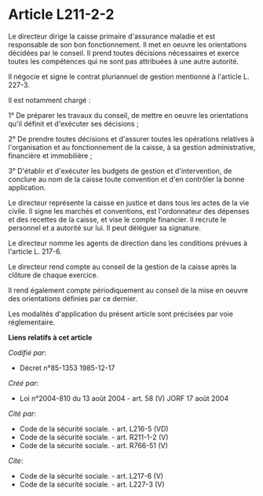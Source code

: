 # Article L211-2-2

Le directeur dirige la caisse primaire d'assurance maladie et est responsable de son bon fonctionnement. Il met en oeuvre les
orientations décidées par le conseil. Il prend toutes décisions nécessaires et exerce toutes les compétences qui ne sont pas
attribuées à une autre autorité. 

Il négocie et signe le contrat pluriannuel de gestion mentionné à l'article L. 227-3. 

Il est notamment chargé : 

1° De préparer les travaux du conseil, de mettre en oeuvre les orientations qu'il définit et d'exécuter ses décisions ; 

2° De prendre toutes décisions et d'assurer toutes les opérations relatives à l'organisation et au fonctionnement de la
caisse, à sa gestion administrative, financière et immobilière ; 

3° D'établir et d'exécuter les budgets de gestion et d'intervention, de conclure au nom de la caisse toute convention et d'en
contrôler la bonne application. 

Le directeur représente la caisse en justice et dans tous les actes de la vie civile. Il signe les marchés et conventions,
est l'ordonnateur des dépenses et des recettes de la caisse, et vise le compte financier. Il recrute le personnel et a
autorité sur lui. Il peut déléguer sa signature. 

Le directeur nomme les agents de direction dans les conditions prévues à l'article L. 217-6. 

Le directeur rend compte au conseil de la gestion de la caisse après la clôture de chaque exercice. 

Il rend également compte périodiquement au conseil de la mise en oeuvre des orientations définies par ce dernier. 

Les modalités d'application du présent article sont précisées par voie réglementaire.

**Liens relatifs à cet article**

_Codifié par_:

  - Décret n°85-1353 1985-12-17

_Créé par_:

  - Loi n°2004-810 du 13 août 2004 - art. 58 (V) JORF 17 août 2004

_Cité par_:

  - Code de la sécurité sociale. - art. L216-5 (VD)
  - Code de la sécurité sociale. - art. R211-1-2 (V)
  - Code de la sécurité sociale. - art. R766-51 (V)

_Cite_:

  - Code de la sécurité sociale. - art. L217-6 (V)
  - Code de la sécurité sociale. - art. L227-3 (V)

